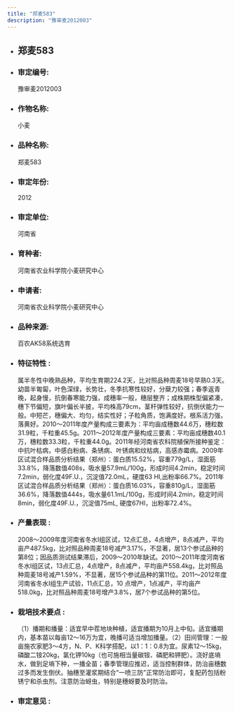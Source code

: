 ```yaml
---
title: "郑麦583"
description: "豫审麦2012003"
---
```

* ## 郑麦583
* ###  审定编号:  
   豫审麦2012003

*  ### 作物名称:  
   小麦

*   ###  品种名称: 
    郑麦583

*   ### 审定年份: 
    2012

*   ### 审定单位:  
    河南省

*   ### 育种者:  
    河南省农业科学院小麦研究中心

*   ### 申请者:  
    河南省农业科学院小麦研究中心

*   ### 品种来源:  
    百农AK58系统选育


*   ### 特征特性 : 
    属半冬性中晚熟品种，平均生育期224.2天，比对照品种周麦18号早熟0.3天。幼苗半匍匐，叶色深绿，长势壮，冬季抗寒性较好，分蘖力较强；春季返青晚，起身慢，抗倒春寒能力强，成穗率一般，穗层整齐；成株期株型偏紧凑，穗下节偏短，旗叶偏长半披，平均株高79cm，茎秆弹性较好，抗倒伏能力一般。中短芒，穗偏大、均匀，结实性好；子粒角质，饱满度好。根系活力强，落黄好。2010～2011年度产量构成三要素为：平均亩成穗数44.6万，穗粒数31.9粒，千粒重45.5g。2011～2012年度产量构成三要素：平均亩成穗数40.1万，穗粒数33.3粒，千粒重44.0g。2011年经河南省农科院植保所接种鉴定：中抗叶枯病，中感白粉病、条锈病、叶锈病和纹枯病，高感赤霉病。2009年区试混合样品质分析结果（郑州）：蛋白质15.52%，容重779g/L，湿面筋33.8%，降落数值408s，吸水量57.9mL/100g，形成时间4.2min，稳定时间7.2min，弱化度49F.U.，沉淀值72.0mL，硬度63 HI,出粉率66.7%。2011年区试混合样品质分析结果（郑州）：蛋白质16.03%，容重810g/L，湿面筋36.6%，降落数值444s，吸水量61.1mL/100g，形成时间4.2min，稳定时间8min，弱化度49F.U.，沉淀值75mL, 硬度67HI，出粉率72.4%。


*   ### 产量表现 : 
    2008～2009年度河南省冬水Ⅰ组区试，12点汇总，4点增产，8点减产，平均亩产487.5kg，比对照品种周麦18号减产3.17%，不显著，居13个参试品种的第8位；因品质测试结果滞后，2009～2010年缺试。2010～2011年度河南省冬水Ⅰ组区试，13点汇总，4点增产，8点减产，平均亩产558.4kg，比对照品种周麦18号减产1.59%，不显著，居15个参试品种的第11位。2011～2012年度河南省冬水Ⅰ组生产试验，11点汇总，10 点增产，1点减产，平均亩产518.0kg，比对照品种周麦18号增产3.8%，居7个参试品种的第5位。


*   ### 栽培技术要点 : 
    （1）播期和播量：适宜早中茬地块种植，适宜播期为10月上中旬。适宜播期内，基本苗以每亩12～16万为宜，晚播可适当增加播量。（2）田间管理：一般亩施农家肥3～4方，N、P、K科学搭配，以1：1：0.8为宜。尿素12～15kg，磷酸二铵20kg，氯化钾10kg（也可施相当量碳铵、磷肥和钾肥）。浇好底墒水，做到足墒下种，一播全苗；春季管理应推迟，适当控制群体，防治亩穗数过多而发生倒伏。抽穗至灌浆期结合“一喷三防”正常防治即可，复配药包括粉锈宁和杀虫剂。注意防治蚜虫，特别是穗蚜要及时防治。


*   ### 审定意见 : 
    
